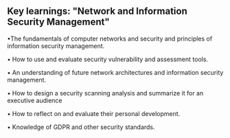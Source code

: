 ## Key learnings: "Network and Information Security Management" ##

•The fundamentals of computer networks and security and principles of information security management.

•	How to use and evaluate security vulnerability and assessment tools.

•	An understanding of future network architectures and information security management.

•	How to design a security scanning analysis and summarize it for an executive audience

•	How to reflect on and evaluate their personal development.

•	Knowledge of GDPR and other security standards.
